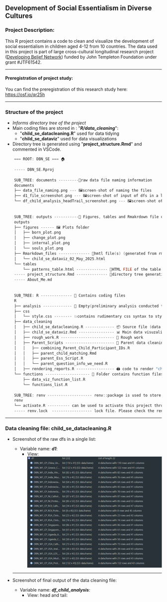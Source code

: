 ## Development of Social Essentialism in Diverse Cultures

### Project Description: 
This R project contains a code to clean and visualize the development of social essentialism in children aged 4-12 from 10 countries. The data used in this project is part of large cross-cultural longitudinal research project ([Developing Belief Network](https://www.developingbelief.com/)) funded by John Templeton Foundation under grant #JTF61542.

---

#### Preregistration of project study:
You can find the preregistration of this research study here:
https://osf.io/qr25h

___

### Structure of the project
- _Informs directory tree of the project_
- Main coding files are stored in : "**_R/data_cleaning_**":
  - "**child_se_datacleaning.R**" used for data tidying
  - "**child_se_dataviz**" used for data visualizations
- Directory tree is generated using "**project_structure.Rmd**" and commented in VSCode.

```c
    === ROOT: DBN_SE === 🏠

    ----- DBN_SE.Rproj 

    SUB_TREE: documents ---------📁raw data file naming information
    documents
    ├── data_file_naming.png --- 🖼️screen-shot of naming the files
    ├── d1_file_screenshot.png --- 🖼️screen-shot of input of dfs in a list
    └── df_child_analysis_headTrail_screenshot.png --- 🖼️screen-shot of final output of data cleaning file
    
    
    SUB_TREE: outputs -----------📁 Figures, tables and Rmakrdown file outputs
    outputs
    ├── figures ------ 🖼️ Plots folder
    │   ├── born_plot.png
    │   ├── change_plot.png
    │   ├── internal_plot.png
    │   └── souls_plot.png
    ├── Rmarkdown_files -------------- 📄hmtl file(s) (generated from rmd files)
    │   └── child_se_dataviz_02_May_2025.html
    └── tables 
        └── patterns_table.html -------------- 📄HTML FILE of the table      
    ----- project_structure.Rmd -------------- 🌳directory tree generation code
    ----- About_Me.md 


    SUB_TREE: R -------------- 📂 Contains coding files
    R
    ├── analysis ------------- 📁 Empty(preliminary analysis conducted through collaboration)
    ├── css
    │   └── style.css -------- 💥contains rudimentary css syntax to style hmtl outputs
    ├── data_cleaning
    │   ├── child_se_datacleaning.R ------------- 📦 Source file (data cleaning file)
    │   ├── child_se_dataviz.Rmd ---------------- 📊 Main data visuzalization file
    │   ├── rough_work.R ------------------------ 🚧 Rough work
    │   ├── Parent_Scripts ---------------------- 📁 Parent data cleaning files (coding is in progression)
    │   │   ├── combining_Parent_Child_Participant_IDs.R
    │   │   ├── parent_child_matching.Rmd
    │   │   ├── parent_Ess_Script.R
    │   │   └── parent_question_info_we_need.R
    │   ├── rendering_reports.R ----------------- 🖨️ code to render "child_se_dataviz.Rmd" file
    └── functions -------------------- 📁 Folder contains function files used as source in .R source file and data viz rmd file
        ├── data_viz_function_list.R
        └── functions_list.R

    SUB_TREE: renv -------------------- renv::package is used to store libraries and dependencies and code reproduction
    renv
    └── activate.R ---------- can be used to activate this project through renv package
    ----- renv.lock  ------------------ lock file. Please check the renv R package documentation on how to reactivate the R project.

```

---

### Data cleaning file: child_se_datacleaning.R
- Screenshot of the raw dfs in a single list:
  - Variable name:  **_d1_**:
    - View:
       ![Alt text](/documents/d1_file_screenshot.png?raw=true, "screenshot of d1")   
       
  ---

- Screenshot of final output of the data cleaning file:
  - Variable name: **_df_child_analysis_**:
    - View: head and tail: 
